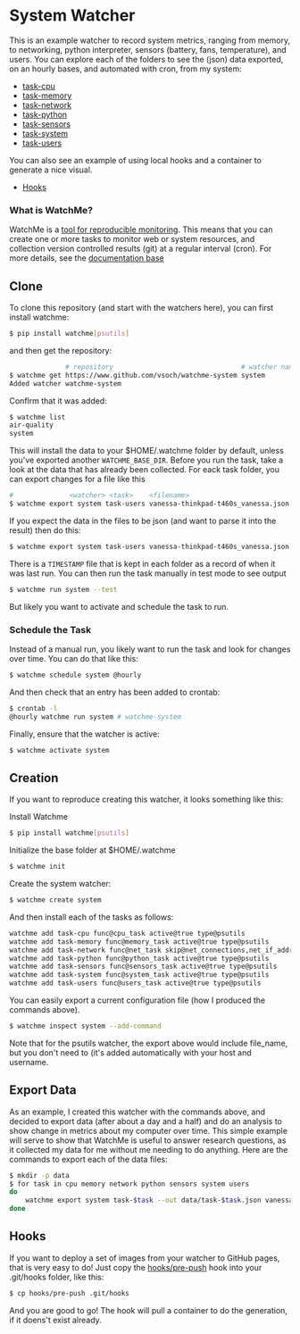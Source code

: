 # System Watcher

This is an example watcher to record system metrics, ranging from memory, to
networking, python interpreter, sensors (battery, fans, temperature), and
users. You can explore each of the folders to see the (json) data exported, 
on an hourly bases, and automated with cron, from my system:

 - [task-cpu](task-cpu)
 - [task-memory](task-memory)
 - [task-network](task-network)
 - [task-python](task-python)
 - [task-sensors](task-sensors)
 - [task-system](task-system)
 - [task-users](task-users)

You can also see an example of using local hooks and a container to generate 
a nice visual.

 - [Hooks](#hooks)


### What is WatchMe?

WatchMe is a [tool for reproducible monitoring](https://vsoch.github.io/watchme).
This means that you can create one or more tasks to monitor web or system resources,
and collection version controlled results (git) at a regular interval (cron). 
For more details, see the [documentation base](https://vsoch.github.io/watchme)


## Clone

To clone this repository (and start with the watchers here), you can
first install watchme:

```bash
$ pip install watchme[psutils]
```

and then get the repository:

```bash
              # repository                                # watcher name
$ watchme get https://www.github.com/vsoch/watchme-system system
Added watcher watchme-system
```

Conflrm that it was added:

```bash
$ watchme list
air-quality
system
```

This will install the data to your $HOME/.watchme folder by default, unless
you've exported another `WATCHME_BASE_DIR`. Before you run the task, 
take a look at the data that has already been collected. For eack task
folder, you can export changes for a file like this 

```bash
#              <watcher> <task>    <filename>
$ watchme export system task-users vanessa-thinkpad-t460s_vanessa.json
```

If you expect the data in the files to be json (and want to parse it into the result)
then do this:

```bash
$ watchme export system task-users vanessa-thinkpad-t460s_vanessa.json --json
```

There is a `TIMESTAMP` file that is kept in each folder as a record of when 
it was last run. You can then run the task manually in test mode to see output

```bash
$ watchme run system --test
```

But likely you want to activate and schedule the task to run.


### Schedule the Task

Instead of a manual run, you likely want to run the task and look for changes 
over time. You can do that like this:

```bash
$ watchme schedule system @hourly
```

And then check that an entry has been added to crontab:

```bash
$ crontab -l
@hourly watchme run system # watchme-system
```

Finally, ensure that the watcher is active:

```bash
$ watchme activate system
```

## Creation

If you want to reproduce creating this watcher, it looks something like this:

Install Watchme

```bash
$ pip install watchme[psutils]
```

Initialize the base folder at $HOME/.watchme

```bash
$ watchme init
```

Create the system watcher:

```bash
$ watchme create system
```

And then install each of the tasks as follows:

```bash
watchme add task-cpu func@cpu_task active@true type@psutils
watchme add task-memory func@memory_task active@true type@psutils
watchme add task-network func@net_task skip@net_connections,net_if_address active@true type@psutils
watchme add task-python func@python_task active@true type@psutils
watchme add task-sensors func@sensors_task active@true type@psutils
watchme add task-system func@system_task active@true type@psutils
watchme add task-users func@users_task active@true type@psutils
```

You can easily export a current configuration file (how I produced the commands above).


```bash
$ watchme inspect system --add-command
```

Note that for the psutils watcher, the export above would include file_name, but
you don't need to (it's added automatically with your host and username.

## Export Data

As an example, I created this watcher with the commands above, and 
decided to export data (after about a day and a half) and do an analysis to
show change in metrics about my computer over time. This simple example will serve
to show that WatchMe is useful to answer research questions, as it collected my data
for me without me needing to do anything. Here are the commands to export each of the data
files:

```bash
$ mkdir -p data
$ for task in cpu memory network python sensors system users
do
    watchme export system task-$task --out data/task-$task.json vanessa-thinkpad-t460s_vanessa.json --json
done
```

## Hooks

If you want to deploy a set of images from your watcher to GitHub pages, that is very
easy to do! Just copy the [hooks/pre-push](hooks/pre-push) hook into your .git/hooks
folder, like this:

```bash
$ cp hooks/pre-push .git/hooks
```

And you are good to go! The hook will pull a container to do the generation, if it
doens't exist already.
